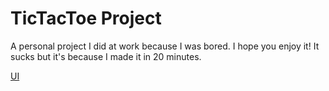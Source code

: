 # TicTacToe Project


A personal project I did at work because I was bored. I hope you enjoy it! It sucks but it's because I made it in 20 minutes.


[UI](https://imgur.com/a/kCnNUfY)
